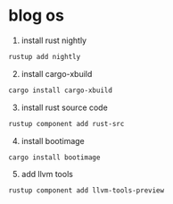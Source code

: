 # blog os

1. install rust nightly

```sh
rustup add nightly
```

2. install cargo-xbuild

```sh
cargo install cargo-xbuild
```

3. install rust source code

```sh
rustup component add rust-src
```

4. install bootimage

```sh
cargo install bootimage
```

5. add llvm tools

```sh
rustup component add llvm-tools-preview
```



